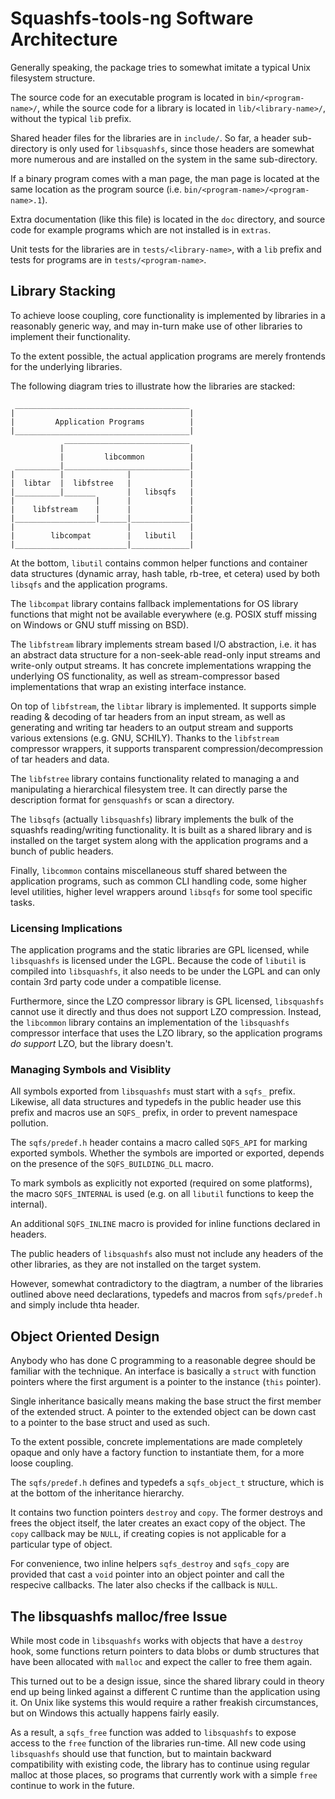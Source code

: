 # Squashfs-tools-ng Software Architecture

Generally speaking, the package tries to somewhat imitate a typical Unix
filesystem structure.

The source code for an executable program is located in `bin/<program-name>/`,
while the source code for a library is located in `lib/<library-name>/`,
without the typical `lib` prefix.

Shared header files for the libraries are in `include/`. So far, a header
sub-directory is only used for `libsquashfs`, since those headers are somewhat
more numerous and are installed on the system in the same sub-directory.

If a binary program comes with a man page, the man page is located at the same
location as the program source (i.e. `bin/<program-name>/<program-name>.1`).

Extra documentation (like this file) is located in the `doc` directory, and
source code for example programs which are not installed is in `extras`.

Unit tests for the libraries are in `tests/<library-name>`, with a `lib` prefix
and tests for programs are in `tests/<program-name>`.

## Library Stacking

To achieve loose coupling, core functionality is implemented by libraries in a
reasonably generic way, and may in-turn make use of other libraries to implement
their functionality.

To the extent possible, the actual application programs are merely frontends
for the underlying libraries.

The following diagram tries to illustrate how the libraries are stacked:

     _______________________________________
    |                                       |
    |         Application Programs          |
    |_______________________________________|
                ____________________________
               |                            |
               |         libcommon          |
     __________|____________________________|
    |          |              |             |
    |  libtar  |  libfstree   |             |
    |__________|_______       |   libsqfs   |
    |                  |      |             |
    |    libfstream    |      |             |
    |__________________|______|_____________|
    |                         |             |
    |        libcompat        |   libutil   |
    |_________________________|_____________|


At the bottom, `libutil` contains common helper functions and container
data structures (dynamic array, hash table, rb-tree, et cetera) used by
both `libsqfs` and the application programs.

The `libcompat` library contains fallback implementations for OS library
functions that might not be available everywhere (e.g. POSIX stuff missing
on Windows or GNU stuff missing on BSD).

The `libfstream` library implements stream based I/O abstraction, i.e. it has
an abstract data structure for a non-seek-able read-only input streams and
write-only output streams. It has concrete implementations wrapping the
underlying OS functionality, as well as stream-compressor based implementations
that wrap an existing interface instance.

On top of `libfstream`, the `libtar` library is implemented. It supports
simple reading & decoding of tar headers from an input stream, as well as
generating and writing tar headers to an output stream and supports various
extensions (e.g. GNU, SCHILY). Thanks to the `libfstream` compressor wrappers,
it supports transparent compression/decompression of tar headers and data.

The `libfstree` library contains functionality related to managing a
and manipulating a hierarchical filesystem tree. It can directly parse the
description format for `gensquashfs` or scan a directory.

The `libsqfs` (actually `libsquashfs`) library implements the bulk of the
squashfs reading/writing functionality. It is built as a shared library and
is installed on the target system along with the application programs and a
bunch of public headers.

Finally, `libcommon` contains miscellaneous stuff shared between the
application programs, such as common CLI handling code, some higher level
utilities, higher level wrappers around `libsqfs` for some tool specific
tasks.

### Licensing Implications

The application programs and the static libraries are GPL licensed,
while `libsquashfs` is licensed under the LGPL. Because the code
of `libutil` is compiled into `libsquashfs`, it also needs to be under
the LGPL and can only contain 3rd party code under a compatible license.

Furthermore, since the LZO compressor library is GPL licensed, `libsquashfs`
cannot use it directly and thus does not support LZO compression. Instead,
the `libcommon` library contains an implementation of the `libsquashfs`
compressor interface that uses the LZO library, so the application
programs *do support* LZO, but the library doesn't.


### Managing Symbols and Visiblity

All symbols exported from `libsquashfs` must start with a `sqfs_` prefix.
Likewise, all data structures and typedefs in the public header use this prefix
and macros use an `SQFS_` prefix, in order to prevent namespace pollution.

The `sqfs/predef.h` header contains a macro called `SQFS_API` for marking
exported symbols. Whether the symbols are imported or exported, depends on
the presence of the `SQFS_BUILDING_DLL` macro.

To mark symbols as explicitly not exported (required on some platforms), the
macro `SQFS_INTERNAL` is used (e.g. on all `libutil` functions to keep
the internal).

An additional `SQFS_INLINE` macro is provided for inline functions declared
in headers.

The public headers of `libsquashfs` also must not include any headers of the
other libraries, as they are not installed on the target system.

However, somewhat contradictory to the diagtram, a number of the libraries
outlined above need declarations, typedefs and macros from `sqfs/predef.h`
and simply include thta header.


## Object Oriented Design

Anybody who has done C programming to a reasonable degree should be familiar
with the technique. An interface is basically a `struct` with function pointers
where the first argument is a pointer to the instance (`this` pointer).

Single inheritance basically means making the base struct the first member of
the extended struct. A pointer to the extended object can be down cast to a
pointer to the base struct and used as such.

To the extent possible, concrete implementations are made completely opaque and
only have a factory function to instantiate them, for a more loose coupling.

The `sqfs/predef.h` defines and typedefs a `sqfs_object_t` structure, which
is at the bottom of the inheritance hierarchy.

It contains two function pointers `destroy` and `copy`. The former destroys and
frees the object itself, the later creates an exact copy of the object.
The `copy` callback may be `NULL`, if creating copies is not applicable for a
particular type of object.

For convenience, two inline helpers `sqfs_destroy` and `sqfs_copy` are provided
that cast a `void` pointer into an object pointer and call the respecive
callbacks. The later also checks if the callback is `NULL`.


## The libsquashfs malloc/free Issue

While most code in `libsquashfs` works with objects that have a `destroy` hook,
some functions return pointers to data blobs or dumb structures that have been
allocated with `malloc` and expect the caller to free them again.

This turned out to be a design issue, since the shared library could in theory
end up being linked against a different C runtime than the application using it.
On Unix like systems this would require a rather freakish circumstances, but
on Windows this actually happens fairly easily.

As a result, a `sqfs_free` function was added to `libsquashfs` to expose access
to the `free` function of the libraries run-time. All new code
using `libsquashfs` should use that function, but to maintain backward
compatibility with existing code, the library has to continue using regular
malloc at those places, so programs that currently work with a simple `free`
continue to work in the future.
